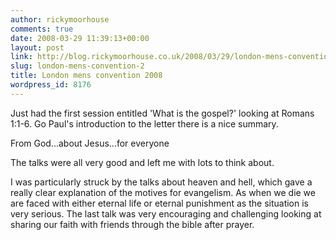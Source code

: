 ```yaml
---
author: rickymoorhouse
comments: true
date: 2008-03-29 11:39:13+00:00
layout: post
link: http://blog.rickymoorhouse.co.uk/2008/03/29/london-mens-convention-2/
slug: london-mens-convention-2
title: London mens convention 2008
wordpress_id: 8176
---
```


Just had the first session entitled 'What is the gospel?' looking at Romans 1:1-6. Go Paul's introduction to the letter there is a nice summary.

From God...about Jesus...for everyone

The talks were all very good and left me with lots to think about.

I was particularly struck by the talks about heaven and hell, which gave a really clear explanation of the motives for evangelism. As when we die we are faced with either eternal life or eternal punishment as the situation is very serious. The last talk was very encouraging and challenging looking at sharing our faith with friends through the bible after prayer.
